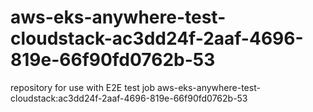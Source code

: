 # aws-eks-anywhere-test-cloudstack-ac3dd24f-2aaf-4696-819e-66f90fd0762b-53
repository for use with E2E test job aws-eks-anywhere-test-cloudstack:ac3dd24f-2aaf-4696-819e-66f90fd0762b-53
